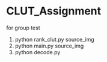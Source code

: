 # CLUT_Assignment
for group test

1. python rank_clut.py source_img
2. python main.py source_img
3. python decode.py
